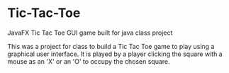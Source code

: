 # Tic-Tac-Toe
JavaFX Tic Tac Toe GUI game built for java class project

This was a project for class to build a Tic Tac Toe game to play using a graphical user interface. It is played by a player clicking the square with a mouse as an 'X' or an 'O' to occupy the chosen square.
